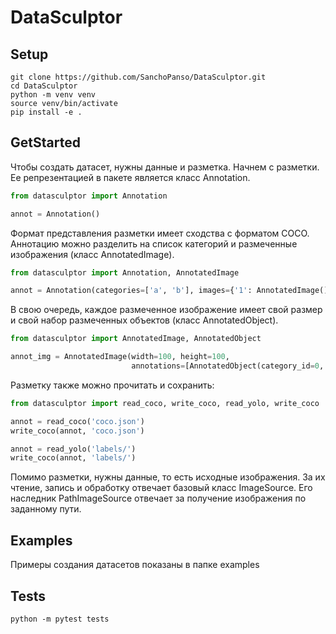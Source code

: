 # DataSculptor
## Setup

```
git clone https://github.com/SanchoPanso/DataSculptor.git
cd DataSculptor
python -m venv venv
source venv/bin/activate
pip install -e .
```

## GetStarted

Чтобы создать датасет, нужны данные и разметка. Начнем с разметки. 
Ее репрезентацией в пакете является класс Annotation.
```py
from datasculptor import Annotation

annot = Annotation()
```
Формат представления разметки имеет сходства с форматом COCO.
Аннотацию можно разделить на список категорий и размеченные изображения (класс AnnotatedImage).
```py
from datasculptor import Annotation, AnnotatedImage

annot = Annotation(categories=['a', 'b'], images={'1': AnnotatedImage()})
```

В свою очередь, каждое размеченное изображение имеет свой размер и свой набор размеченных объектов
(класс AnnotatedObject).

```py
from datasculptor import AnnotatedImage, AnnotatedObject

annot_img = AnnotatedImage(width=100, height=100, 
                           annotations=[AnnotatedObject(category_id=0, bbox=[10, 10, 20, 20])])
```

Разметку также можно прочитать и сохранить:
```py
from datasculptor import read_coco, write_coco, read_yolo, write_coco

annot = read_coco('coco.json')
write_coco(annot, 'coco.json')

annot = read_yolo('labels/')
write_coco(annot, 'labels/')

```

Помимо разметки, нужны данные, то есть исходные изображения. За их чтение, запись и обработку
отвечает базовый класс ImageSource. Его наследник PathImageSource отвечает за получение изображения
по заданному пути.

## Examples

Примеры создания датасетов показаны в папке examples

## Tests

```
python -m pytest tests
```


